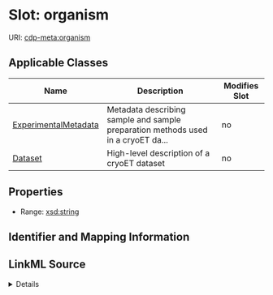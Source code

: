 # Slot: organism

URI: [cdp-meta:organism](metadataorganism)



<!-- no inheritance hierarchy -->




## Applicable Classes

| Name | Description | Modifies Slot |
| --- | --- | --- |
[ExperimentalMetadata](ExperimentalMetadata.md) | Metadata describing sample and sample preparation methods used in a cryoET da... |  no  |
[Dataset](Dataset.md) | High-level description of a cryoET dataset |  no  |







## Properties

* Range: [xsd:string](http://www.w3.org/2001/XMLSchema#string)





## Identifier and Mapping Information








## LinkML Source

<details>
```yaml
name: organism
alias: organism
domain_of:
- ExperimentalMetadata
- Dataset
range: string

```
</details>